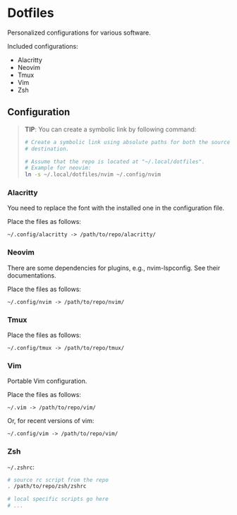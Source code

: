 # Dotfiles

Personalized configurations for various software.

Included configurations:

- Alacritty
- Neovim
- Tmux
- Vim
- Zsh

## Configuration

> **TIP**: You can create a symbolic link by following command:
>
> ```bash
> # Create a symbolic link using absolute paths for both the source and
> # destination.
>
> # Assume that the repo is located at "~/.local/dotfiles".
> # Example for neovim:
> ln -s ~/.local/dotfiles/nvim ~/.config/nvim
> ```

### Alacritty

You need to replace the font with the installed one in the configuration file.

Place the files as follows:

```
~/.config/alacritty -> /path/to/repo/alacritty/
```

### Neovim

There are some dependencies for plugins, e.g., nvim-lspconfig. See their
documentations.

Place the files as follows:

```
~/.config/nvim -> /path/to/repo/nvim/
```

### Tmux

Place the files as follows:

```
~/.config/tmux -> /path/to/repo/tmux/
```

### Vim

Portable Vim configuration.

Place the files as follows:

```
~/.vim -> /path/to/repo/vim/
```

Or, for recent versions of vim:

```
~/.config/vim -> /path/to/repo/vim/
```

### Zsh

`~/.zshrc`:
```sh
# source rc script from the repo
. /path/to/repo/zsh/zshrc

# local specific scripts go here
# ...
```
